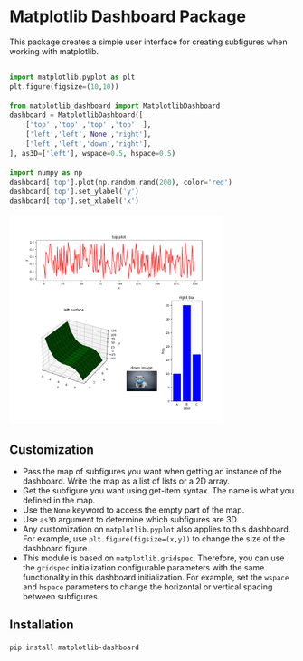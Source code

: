 # Matplotlib Dashboard Package

This package creates a simple user interface for creating subfigures when working with matplotlib.

<div style="overflow-y: scroll; max-height: 250px">

```python
import matplotlib.pyplot as plt
plt.figure(figsize=(10,10))

from matplotlib_dashboard import MatplotlibDashboard
dashboard = MatplotlibDashboard([
    ['top' ,'top' ,'top' ,'top'  ],
    ['left','left', None ,'right'],
    ['left','left','down','right'],
], as3D=['left'], wspace=0.5, hspace=0.5)

import numpy as np
dashboard['top'].plot(np.random.rand(200), color='red')
dashboard['top'].set_ylabel('y')
dashboard['top'].set_xlabel('x')
dashboard['top'].set_title('top plot')

dashboard['right'].bar(['A','B','C'], [10,35,17], color='blue')
dashboard['right'].set_ylabel('freq')
dashboard['right'].set_xlabel('label')
dashboard['right'].set_title('right bar')

from PIL import Image
dashboard['down'].imshow(Image.open('./test1.jpeg'))
dashboard['down'].get_xaxis().set_ticks([])
dashboard['down'].get_yaxis().set_ticks([])
dashboard['down'].set_title('down image')

z = ((5-np.arange(100)%10)**3).reshape(10,10)
x, y = np.meshgrid(np.arange(z.shape[0]), np.arange(z.shape[1]))
dashboard['left'].plot_surface(x, y, z, color='green')
dashboard['left'].set_ylabel('x')
dashboard['left'].set_xlabel('y')
dashboard['left'].set_zlabel('z')
dashboard['left'].set_title('left surface')

plt.show()
```

</div>
<br/>

<img src="https://github.com/BehzadShayegh/matplotlib-dashboard/blob/master/examples/example1/output.png?raw=true" style="width: 75%;" />

## Customization

* Pass the map of subfigures you want when getting an instance of the dashboard. Write the map as a list of lists or a 2D array.
* Get the subfigure you want using get-item syntax. The name is what you defined in the map.
* Use the `None` keyword to access the empty part of the map.
* Use `as3D` argument to determine which subfigures are 3D.
* Any customization on `matplotlib.pyplot` also applies to this dashboard. For example, use `plt.figure(figsize=(x,y))` to change the size of the dashboard figure.
* This module is based on `matplotlib.gridspec`. Therefore, you can use the `gridspec` initialization configurable parameters with the same functionality in this dashboard initialization. For example, set the `wspace` and `hspace` parameters to change the horizontal or vertical spacing between subfigures.

## Installation
```pip install matplotlib-dashboard```
